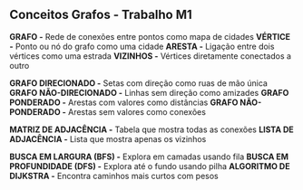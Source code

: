 ## Conceitos Grafos - Trabalho M1

**GRAFO -** Rede de conexões entre pontos como mapa de cidades
**VÉRTICE -** Ponto ou nó do grafo como uma cidade
**ARESTA -** Ligação entre dois vértices como uma estrada
**VIZINHOS -** Vértices diretamente conectados a outro

**GRAFO DIRECIONADO -** Setas com direção como ruas de mão única
**GRAFO NÃO-DIRECIONADO -** Linhas sem direção como amizades
**GRAFO PONDERADO -** Arestas com valores como distâncias
**GRAFO NÃO-PONDERADO -** Arestas sem valores como conexões

**MATRIZ DE ADJACÊNCIA -** Tabela que mostra todas as conexões
**LISTA DE ADJACÊNCIA -** Lista que mostra apenas os vizinhos

**BUSCA EM LARGURA (BFS) -** Explora em camadas usando fila
**BUSCA EM PROFUNDIDADE (DFS) -** Explora até o fundo usando pilha
**ALGORITMO DE DIJKSTRA -** Encontra caminhos mais curtos com pesos





